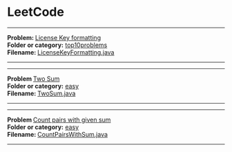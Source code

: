# LeetCode
<hr>
<b> Problem: </b><a href = "https://leetcode.com/problems/license-key-formatting/#/description">License Key formatting </a><br>
<b> Folder or category:</b> <a href ="https://github.com/patilankita79/LeetCode/tree/master/top10popular" >top10problems </a> <br>
<b> Filename: </b> <a href ="https://github.com/patilankita79/LeetCode/blob/master/top10popular/LicenseKeyFormatting.java" />LicenseKeyFormatting.java  </a>

<hr>

<hr>
<b>Problem </b> <a href ="https://leetcode.com/problems/two-sum/#/description">Two Sum </a><br>
<b> Folder or category:</b> <a href ="https://github.com/patilankita79/LeetCode/tree/master/easy" >easy </a> <br>
<b> Filename: </b> <a href ="https://github.com/patilankita79/LeetCode/blob/master/easy/TwoSum.java" />TwoSum.java  </a>

<hr>

<hr>
<b>Problem </b> <a href ="http://www.geeksforgeeks.org/count-pairs-with-given-sum/">Count pairs with given sum </a><br>
<b> Folder or category:</b> <a href ="https://github.com/patilankita79/LeetCode/tree/master/easy" >easy </a> <br>
<b> Filename: </b> <a href ="https://github.com/patilankita79/LeetCode/blob/master/easy/TwoSum.java" />CountPairsWithSum.java  </a>

<hr>

